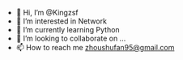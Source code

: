 - 👋 Hi, I’m @Kingzsf
- 👀 I’m interested in Network
- 🌱 I’m currently learning Python
- 💞️ I’m looking to collaborate on ...
- 📫 How to reach me zhoushufan95@gmail.com

<!---
Kingzsf/Kingzsf is a ✨ special ✨ repository because its `README.md` (this file) appears on your GitHub profile.
You can click the Preview link to take a look at your changes.
--->
